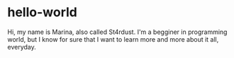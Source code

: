# hello-world
Hi, my name is Marina, also called St4rdust. I'm a begginer in programming world, but I know for sure that I want to learn more and more about it all, everyday.
